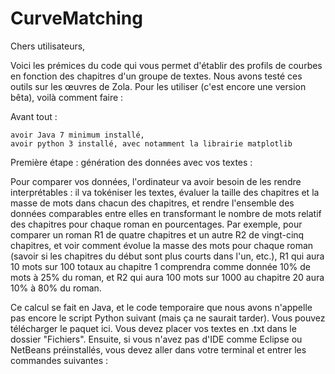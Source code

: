 # CurveMatching


Chers utilisateurs,

Voici les prémices du code qui vous permet d'établir des profils de courbes en fonction des chapitres d'un groupe de textes. Nous avons testé ces outils sur les œuvres de Zola. Pour les utiliser (c'est encore une version bêta), voilà comment faire :

Avant tout :

    avoir Java 7 minimum installé,
    avoir python 3 installé, avec notamment la librairie matplotlib

Première étape : génération des données avec vos textes :

Pour comparer vos données, l'ordinateur va avoir besoin de les rendre interprétables : il va tokéniser les textes, évaluer la taille des chapitres et la masse de mots dans chacun des chapitres, et rendre l'ensemble des données comparables entre elles en transformant le nombre de mots relatif des chapitres pour chaque roman en pourcentages. Par exemple, pour comparer un roman R1 de quatre chapitres et un autre R2 de vingt-cinq chapitres, et voir comment évolue la masse des mots pour chaque roman (savoir si les chapitres du début sont plus courts dans l'un, etc.), R1 qui aura 10 mots sur 100 totaux au chapitre 1 comprendra comme donnée 10% de mots à 25% du roman, et R2 qui aura 100 mots sur 1000 au chapitre 20 aura 10% à 80% du roman.

Ce calcul se fait en Java, et le code temporaire que nous avons n'appelle pas encore le script Python suivant (mais ça ne saurait tarder). Vous pouvez télécharger le paquet ici. Vous devez placer vos textes en .txt dans le dossier "Fichiers". Ensuite, si vous n'avez pas d'IDE comme Eclipse ou NetBeans préinstallés, vous devez aller dans votre terminal et entrer les commandes suivantes :
